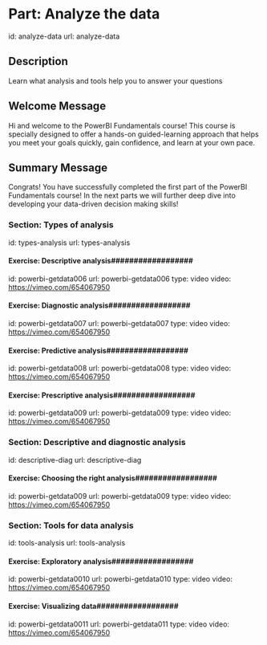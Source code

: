 # Part: Analyze the data
id: analyze-data
url: analyze-data

## Description

Learn what analysis and tools help you to answer your questions

## Welcome Message

Hi and welcome to the PowerBI Fundamentals course! This course is specially designed to offer a hands-on guided-learning approach that helps you meet your goals quickly, gain confidence, and learn at your own pace. 

## Summary Message

Congrats! You have successfully completed the first part of the PowerBI Fundamentals course! In the next parts we will further deep dive into developing your data-driven decision making skills!


### Section: Types of analysis
id: types-analysis
url: types-analysis

#### Exercise: Descriptive analysis##################
id: powerbi-getdata006
url: powerbi-getdata006
type: video
video: https://vimeo.com/654067950

#### Exercise: Diagnostic analysis##################
id: powerbi-getdata007
url: powerbi-getdata007
type: video
video: https://vimeo.com/654067950

#### Exercise: Predictive analysis##################
id: powerbi-getdata008
url: powerbi-getdata008
type: video
video: https://vimeo.com/654067950

#### Exercise: Prescriptive analysis##################
id: powerbi-getdata009
url: powerbi-getdata009
type: video
video: https://vimeo.com/654067950



### Section: Descriptive and diagnostic analysis
id: descriptive-diag
url: descriptive-diag

#### Exercise: Choosing the right analysis##################
id: powerbi-getdata009
url: powerbi-getdata009
type: video
video: https://vimeo.com/654067950



### Section: Tools for data analysis
id: tools-analysis
url: tools-analysis

#### Exercise: Exploratory analysis##################
id: powerbi-getdata0010
url: powerbi-getdata010
type: video
video: https://vimeo.com/654067950

#### Exercise: Visualizing data##################
id: powerbi-getdata0011
url: powerbi-getdata011
type: video
video: https://vimeo.com/654067950

